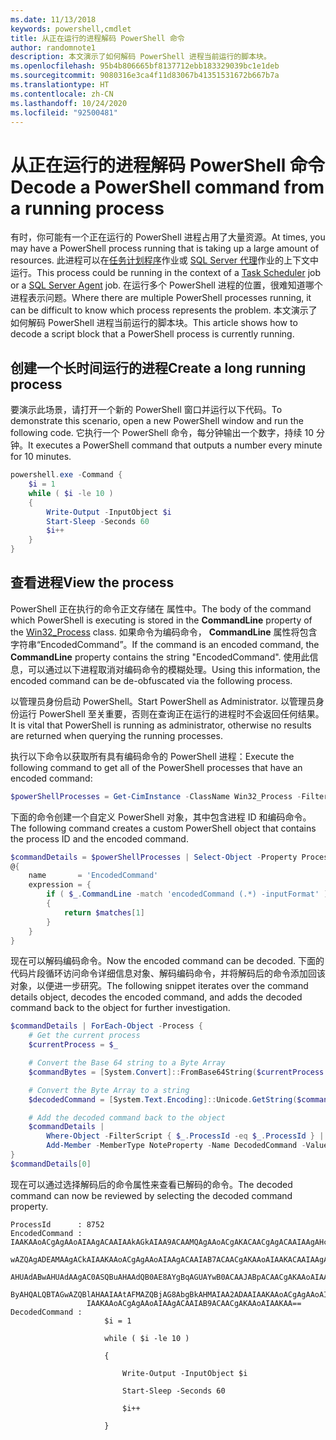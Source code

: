 ```yaml
---
ms.date: 11/13/2018
keywords: powershell,cmdlet
title: 从正在运行的进程解码 PowerShell 命令
author: randomnote1
description: 本文演示了如何解码 PowerShell 进程当前运行的脚本块。
ms.openlocfilehash: 95b4b806665bf8137712ebb183329039bc1e1deb
ms.sourcegitcommit: 9080316e3ca4f11d83067b41351531672b667b7a
ms.translationtype: HT
ms.contentlocale: zh-CN
ms.lasthandoff: 10/24/2020
ms.locfileid: "92500481"
---
```

# <a name="decode-a-powershell-command-from-a-running-process"></a><span data-ttu-id="88938-104">从正在运行的进程解码 PowerShell 命令</span><span class="sxs-lookup"><span data-stu-id="88938-104">Decode a PowerShell command from a running process</span></span>

<span data-ttu-id="88938-105">有时，你可能有一个正在运行的 PowerShell 进程占用了大量资源。</span><span class="sxs-lookup"><span data-stu-id="88938-105">At times, you may have a PowerShell process running that is taking up a large amount of resources.</span></span>
<span data-ttu-id="88938-106">此进程可以在[任务计划程序][]作业或 [SQL Server 代理][]作业的上下文中运行。</span><span class="sxs-lookup"><span data-stu-id="88938-106">This process could be running in the context of a [Task Scheduler][] job or a [SQL Server Agent][] job.</span></span> <span data-ttu-id="88938-107">在运行多个 PowerShell 进程的位置，很难知道哪个进程表示问题。</span><span class="sxs-lookup"><span data-stu-id="88938-107">Where there are multiple PowerShell processes running, it can be difficult to know which process represents the problem.</span></span> <span data-ttu-id="88938-108">本文演示了如何解码 PowerShell 进程当前运行的脚本块。</span><span class="sxs-lookup"><span data-stu-id="88938-108">This article shows how to decode a script block that a PowerShell process is currently running.</span></span>

## <a name="create-a-long-running-process"></a><span data-ttu-id="88938-109">创建一个长时间运行的进程</span><span class="sxs-lookup"><span data-stu-id="88938-109">Create a long running process</span></span>

<span data-ttu-id="88938-110">要演示此场景，请打开一个新的 PowerShell 窗口并运行以下代码。</span><span class="sxs-lookup"><span data-stu-id="88938-110">To demonstrate this scenario, open a new PowerShell window and run the following code.</span></span> <span data-ttu-id="88938-111">它执行一个 PowerShell 命令，每分钟输出一个数字，持续 10 分钟。</span><span class="sxs-lookup"><span data-stu-id="88938-111">It executes a PowerShell command that outputs a number every minute for 10 minutes.</span></span>

```powershell
powershell.exe -Command {
    $i = 1
    while ( $i -le 10 )
    {
        Write-Output -InputObject $i
        Start-Sleep -Seconds 60
        $i++
    }
}
```

## <a name="view-the-process"></a><span data-ttu-id="88938-112">查看进程</span><span class="sxs-lookup"><span data-stu-id="88938-112">View the process</span></span>

<span data-ttu-id="88938-113">PowerShell 正在执行的命令正文存储在  属性中。</span><span class="sxs-lookup"><span data-stu-id="88938-113">The body of the command which PowerShell is executing is stored in the **CommandLine** property of the [Win32_Process][] class.</span></span> <span data-ttu-id="88938-114">如果命令为编码命令， **CommandLine** 属性将包含字符串“EncodedCommand”。</span><span class="sxs-lookup"><span data-stu-id="88938-114">If the command is an encoded command, the **CommandLine** property contains the string "EncodedCommand".</span></span> <span data-ttu-id="88938-115">使用此信息，可以通过以下进程取消对编码命令的模糊处理。</span><span class="sxs-lookup"><span data-stu-id="88938-115">Using this information, the encoded command can be de-obfuscated via the following process.</span></span>

<span data-ttu-id="88938-116">以管理员身份启动 PowerShell。</span><span class="sxs-lookup"><span data-stu-id="88938-116">Start PowerShell as Administrator.</span></span> <span data-ttu-id="88938-117">以管理员身份运行 PowerShell 至关重要，否则在查询正在运行的进程时不会返回任何结果。</span><span class="sxs-lookup"><span data-stu-id="88938-117">It is vital that PowerShell is running as administrator, otherwise no results are returned when querying the running processes.</span></span>

<span data-ttu-id="88938-118">执行以下命令以获取所有具有编码命令的 PowerShell 进程：</span><span class="sxs-lookup"><span data-stu-id="88938-118">Execute the following command to get all of the PowerShell processes that have an encoded command:</span></span>

```powershell
$powerShellProcesses = Get-CimInstance -ClassName Win32_Process -Filter 'CommandLine LIKE "%EncodedCommand%"'
```

<span data-ttu-id="88938-119">下面的命令创建一个自定义 PowerShell 对象，其中包含进程 ID 和编码命令。</span><span class="sxs-lookup"><span data-stu-id="88938-119">The following command creates a custom PowerShell object that contains the process ID and the encoded command.</span></span>

```powershell
$commandDetails = $powerShellProcesses | Select-Object -Property ProcessId,
@{
    name       = 'EncodedCommand'
    expression = {
        if ( $_.CommandLine -match 'encodedCommand (.*) -inputFormat' )
        {
            return $matches[1]
        }
    }
}
```

<span data-ttu-id="88938-120">现在可以解码编码命令。</span><span class="sxs-lookup"><span data-stu-id="88938-120">Now the encoded command can be decoded.</span></span> <span data-ttu-id="88938-121">下面的代码片段循环访问命令详细信息对象、解码编码命令，并将解码后的命令添加回该对象，以便进一步研究。</span><span class="sxs-lookup"><span data-stu-id="88938-121">The following snippet iterates over the command details object, decodes the encoded command, and adds the decoded command back to the object for further investigation.</span></span>

```powershell
$commandDetails | ForEach-Object -Process {
    # Get the current process
    $currentProcess = $_

    # Convert the Base 64 string to a Byte Array
    $commandBytes = [System.Convert]::FromBase64String($currentProcess.EncodedCommand)

    # Convert the Byte Array to a string
    $decodedCommand = [System.Text.Encoding]::Unicode.GetString($commandBytes)

    # Add the decoded command back to the object
    $commandDetails |
        Where-Object -FilterScript { $_.ProcessId -eq $_.ProcessId } |
        Add-Member -MemberType NoteProperty -Name DecodedCommand -Value $decodedCommand
}
$commandDetails[0]
```

<span data-ttu-id="88938-122">现在可以通过选择解码后的命令属性来查看已解码的命令。</span><span class="sxs-lookup"><span data-stu-id="88938-122">The decoded command can now be reviewed by selecting the decoded command property.</span></span>

```Output
ProcessId      : 8752
EncodedCommand : IAAKAAoACgAgAAoAIAAgACAAIAAkAGkAIAA9ACAAMQAgAAoACgAKACAACgAgACAAIAAgAHcAaABpAGwAZQAgACgAIAAkAGkAIAAtAG
                 wAZQAgADEAMAAgACkAIAAKAAoACgAgAAoAIAAgACAAIAB7ACAACgAKAAoAIAAKACAAIAAgACAAIAAgACAAIABXAHIAaQB0AGUALQBP
                 AHUAdABwAHUAdAAgAC0ASQBuAHAAdQB0AE8AYgBqAGUAYwB0ACAAJABpACAACgAKAAoAIAAKACAAIAAgACAAIAAgACAAIABTAHQAYQ
                 ByAHQALQBTAGwAZQBlAHAAIAAtAFMAZQBjAG8AbgBkAHMAIAA2ADAAIAAKAAoACgAgAAoAIAAgACAAIAAgACAAIAAgACQAaQArACsA
                 IAAKAAoACgAgAAoAIAAgACAAIAB9ACAACgAKAAoAIAAKAA==
DecodedCommand :
                     $i = 1

                     while ( $i -le 10 )

                     {

                         Write-Output -InputObject $i

                         Start-Sleep -Seconds 60

                         $i++

                     }
```

[任务计划程序]: /windows/desktop/TaskSchd/task-scheduler-start-page
[Task Scheduler]: /windows/desktop/TaskSchd/task-scheduler-start-page
[SQL Server 代理]: /sql/ssms/agent/sql-server-agent
[SQL Server Agent]: /sql/ssms/agent/sql-server-agent
[Win32_Process]: /windows/desktop/CIMWin32Prov/win32-process
